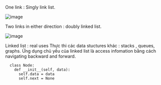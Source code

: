 One link : Singly link list.

  ![image](https://github.com/Thanhdan0811/algorithm-data-js/assets/53986512/faeda7ef-81fd-4dad-a11d-b78a6037b428)

Two links in either direction : doubly linked list.

  ![image](https://github.com/Thanhdan0811/algorithm-data-js/assets/53986512/73f7f905-6c7c-4c54-8440-893314c5567c)

Linked list : real uses
Thực thi các data stuctures khác : stacks , queues, graphs.
Ứng dụng chủ yếu của linked list là access infomation bằng cách navigating backward and forward.


```
  class Node:
    def __init__(self, data):
      self.data = data
      self.next = None
```
